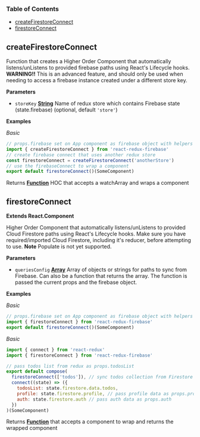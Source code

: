<!-- Generated by documentation.js. Update this documentation by updating the source code. -->

### Table of Contents

-   [createFirestoreConnect](#createfirestoreconnect)
-   [firestoreConnect](#firestoreconnect)

## createFirestoreConnect

Function that creates a Higher Order Component that
automatically listens/unListens to provided firebase paths using
React's Lifecycle hooks.
**WARNING!!** This is an advanced feature, and should only be used when
needing to access a firebase instance created under a different store key.

**Parameters**

-   `storeKey` **[String](https://developer.mozilla.org/docs/Web/JavaScript/Reference/Global_Objects/String)** Name of redux store which contains
    Firebase state (state.firebase) (optional, default `'store'`)

**Examples**

_Basic_

```javascript
// props.firebase set on App component as firebase object with helpers
import { createFirestoreConnect } from 'react-redux-firebase'
// create firebase connect that uses another redux store
const firestoreConnect = createFirestoreConnect('anotherStore')
// use the firebaseConnect to wrap a component
export default firestoreConnect()(SomeComponent)
```

Returns **[Function](https://developer.mozilla.org/docs/Web/JavaScript/Reference/Statements/function)** HOC that accepts a watchArray and wraps a component

## firestoreConnect

**Extends React.Component**

Higher Order Component that automatically listens/unListens
to provided Cloud Firestore paths using React's Lifecycle hooks. Make sure you
have required/imported Cloud Firestore, including it's reducer, before
attempting to use. **Note** Populate is not yet supported.

**Parameters**

-   `queriesConfig` **[Array](https://developer.mozilla.org/docs/Web/JavaScript/Reference/Global_Objects/Array)** Array of objects or strings for paths to sync
    from Firebase. Can also be a function that returns the array. The function
    is passed the current props and the firebase object.

**Examples**

_Basic_

```javascript
// props.firebase set on App component as firebase object with helpers
import { firestoreConnect } from 'react-redux-firebase'
export default firestoreConnect()(SomeComponent)
```

_Basic_

```javascript
import { connect } from 'react-redux'
import { firestoreConnect } from 'react-redux-firebase'

// pass todos list from redux as props.todosList
export default compose(
  firestoreConnect(['todos']), // sync todos collection from Firestore into redux
  connect((state) => ({
    todosList: state.firestore.data.todos,
    profile: state.firestore.profile, // pass profile data as props.profile
    auth: state.firestore.auth // pass auth data as props.auth
  })
)(SomeComponent)
```

Returns **[Function](https://developer.mozilla.org/docs/Web/JavaScript/Reference/Statements/function)** that accepts a component to wrap and returns the wrapped component
